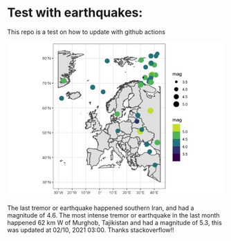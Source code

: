 <!-- README.md is generated from README.Rmd. Please edit that file -->

Test with earthquakes:
======================

This repo is a test on how to update with github actions

![](man/figures/README-unnamed-chunk-2-1.png)

The last tremor or earthquake happened southern Iran, and had a
magnitude of 4.6. The most intense tremor or earthquake in the last
month happened 62 km W of Murghob, Tajikistan and had a magnitude of
5.3, this was updated at 02/10, 2021 03:00. Thanks stackoverflow!!
